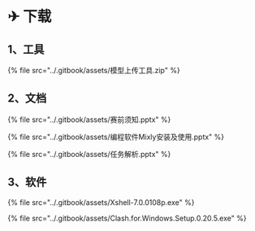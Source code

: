 # ✈ 下载

## 1、工具

{% file src="../.gitbook/assets/模型上传工具.zip" %}

## 2、文档

{% file src="../.gitbook/assets/赛前须知.pptx" %}

{% file src="../.gitbook/assets/编程软件Mixly安装及使用.pptx" %}

{% file src="../.gitbook/assets/任务解析.pptx" %}

## 3、软件

{% file src="../.gitbook/assets/Xshell-7.0.0108p.exe" %}

{% file src="../.gitbook/assets/Clash.for.Windows.Setup.0.20.5.exe" %}

